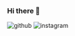 ### Hi there 👋

![github](https://img.shields.io/badge/GitHub-000000?style=for-the-badge&logo=GitHub&logoColor=white)
![instagram](https://img.shields.io/badge/Instagram-000000?style=for-the-badge&logo=Instagram&logoColor=pink)

